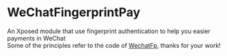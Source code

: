 # WeChatFingerprintPay
An Xposed module that use fingerprint authentication to help you easier payments in WeChat <br>
Some of the principles refer to the code of <a href="https://github.com/dss16694/WechatFp">WechatFp</a>, thanks for your work!
